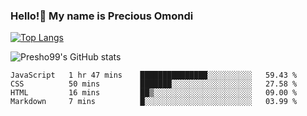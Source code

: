 ### Hello!👋 My name is Precious Omondi 

[![Top Langs](https://github-readme-stats.vercel.app/api/top-langs/?username=Presho99&langs_count=8&theme=dark)](https://github.com/Presho99/github-readme-stats)

![Presho99's GitHub stats](https://github-readme-stats.vercel.app/api?username=Presho99&show_icons=true&theme=dark)

<!--START_SECTION:waka-->

```text
JavaScript   1 hr 47 mins    ███████████████░░░░░░░░░░   59.43 %
CSS          50 mins         ███████░░░░░░░░░░░░░░░░░░   27.58 %
HTML         16 mins         ██▒░░░░░░░░░░░░░░░░░░░░░░   09.00 %
Markdown     7 mins          █░░░░░░░░░░░░░░░░░░░░░░░░   03.99 %
```

<!--END_SECTION:waka-->

